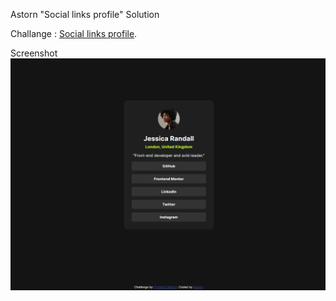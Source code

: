 Astorn "Social links profile" Solution

Challange : [Social links profile](https://www.frontendmentor.io/challenges/social-links-profile-UG32l9m6dQ/hub).

Screenshot
![Screenshot](assets/images/Screenshoot.PNG)
